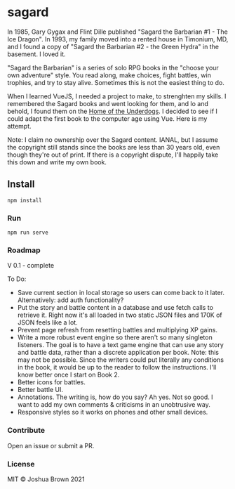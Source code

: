 # sagard

In 1985, Gary Gygax and Flint Dille published "Sagard the Barbarian #1 - The Ice Dragon". In 1993, my family moved into a rented house in Timonium, MD, and I found a copy of "Sagard the Barbarian #2 - the Green Hydra" in the basement. I loved it.

"Sagard the Barbarian" is a series of solo RPG books in the "choose your own adventure" style. You read along, make choices, fight battles, win trophies, and try to stay alive. Sometimes this is not the easiest thing to do.

When I learned VueJS, I needed a project to make, to strenghten my skills. I remembered the Sagard books and went looking for them, and lo and behold, I found them on the [Home of the Underdogs](http://www.homeoftheunderdogs.net/). I decided to see if I could adapt the first book to the computer age using Vue. Here is my attempt.

Note: I claim no ownership over the Sagard content. IANAL, but I assume the copyright still stands since the books are less than 30 years old, even though they're out of print. If there is a copyright dispute, I'll happily take this down and write my own book.

## Install

```
npm install
```

### Run

```
npm run serve
```

### Roadmap

V 0.1 - complete

To Do:

- Save current section in local storage so users can come back to it later. Alternatively: add auth functionality?
- Put the story and battle content in a database and use fetch calls to retrieve it. Right now it's all loaded in two static JSON files and 170K of JSON feels like a lot.
- Prevent page refresh from resetting battles and multiplying XP gains.
- Write a more robust event engine so there aren't so many singleton listeners. The goal is to have a text game engine that can use any story and battle data, rather than a discrete application per book. Note: this may not be possible. Since the writers could put literally any conditions in the book, it would be up to the reader to follow the instructions. I'll know better once I start on Book 2.
- Better icons for battles.
- Better battle UI.
- Annotations. The writing is, how do you say? Ah yes. Not so good. I want to add my own comments & criticisms in an unobtrusive way.
- Responsive styles so it works on phones and other small devices.

### Contribute

Open an issue or submit a PR.

### License

MIT © Joshua Brown 2021
